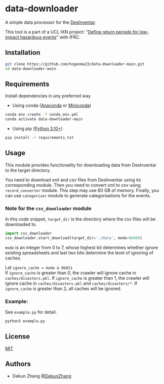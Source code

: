 # data-downloader

A simple data processor for the [DesInventar](https://www.desinventar.net).

This tool is a part of a UCL IXN project: "[Define return periods for low-impact 
hazardous events](https://github.com/COMP0016-IFRC-Team5/data-visualiser/blob/main/README.md#project-introduction)" with IFRC. 

## Installation

```bash
git clone https://github.com/hoganma23/data-downloader-main.git
cd data-downloader-main
```

## Requirements

Install dependencies in any preferred way

- Using conda ([Anaconda](https://docs.anaconda.com/anaconda/install/index.html) or [Miniconda](https://docs.conda.io/en/latest/miniconda.html))
```bash
conda env create -f conda_env.yml
conda activate data-downloader-main
```

- Using pip ([Python 3.10+](https://www.python.org/downloads/))
```bash
pip install -r requirements.txt
```

## Usage

This module provides functionality for downloading data from DesInventar to the 
target directory.

You need to download xml and csv files from DesInventar using its corresponding
module.
Then you need to convert xml to csv using `record_converter` module. This step 
may use 60 GB of memory.
Finally, you can use `categoriser` module to generate categorisations for the 
events.

### Note for the `csv_downloader` module
In this code snippet, `target_dir` is the directory where the csv files will be
downloaded to.
```python
import csv_downloader
csv_downloader.start_download(target_dir='./data', mode=0b000)
```

`mode` is an integer from 0 to 7, whose highest bit determines whether ignore
existing spreadsheets and last two bits determine the level of ignoring of
caches.

Let `ignore_cache = mode & 0b011`  
If `ignore_cache` is greater than 0, the crawler will ignore cache in
`caches/disasters.pkl`. If `ignore_cache` is greater than 1, the crawler will
ignore cache in `caches/disasters.pkl` and `caches/disasters/*`.
If `ignore_cache` is greater than 2, all caches will be ignored.

### Example:
See `example.py` for detail.

```bash
python3 example.py
```

## License

[MIT](https://choosealicense.com/licenses/mit/)

## Authors

- Dekun Zhang    [@DekunZhang](https://www.github.com/DekunZhang)
